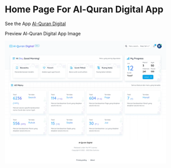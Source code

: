 # Home Page For Al-Quran Digital App

See the App [Al-Quran Digital](https://alquran-digital.vercel.app)

Preview Al-Quran Digital App Image

![Al-Quran Digital](/public/images//home_page.webp)
